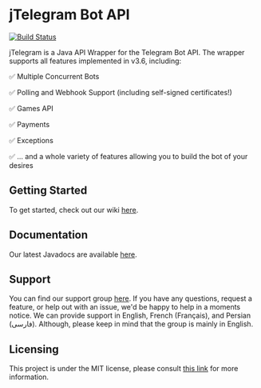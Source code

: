# jTelegram Bot API

[![Build Status](https://travis-ci.org/jTelegram/jTelegramBotAPI.svg?branch=master)](https://travis-ci.org/jTelegram/jTelegramBotAPI)

jTelegram is a Java API Wrapper for the Telegram Bot API. The wrapper supports all features implemented in v3.6, including:

✅ Multiple Concurrent Bots

✅ Polling and Webhook Support (including self-signed certificates!)

✅ Games API

✅ Payments

✅ Exceptions

✅ ... and a whole variety of features allowing you to build the bot of your desires

## Getting Started

To get started, check out our wiki [here](https://github.com/jtelegram/jTelegramBotAPI/wiki).

## Documentation

Our latest Javadocs are available [here](https://jtelegram.github.io/jTelegramBotAPI/). 

## Support

You can find our support group [here](https://t.me/jTelegramSupport).
If you have any questions, request a feature, or help out with an issue, we'd be happy to help in a moments notice.
We can provide support in English, French (Français), and Persian (فارسی). Although, please keep in mind that the group is mainly in English.

## Licensing

This project is under the MIT license, please consult [this link](https://github.com/jTelegram/jTelegramBotAPI/blob/master/LICENSE) for more information.
